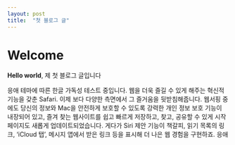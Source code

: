 ```yaml
---
layout: post
title:  "첫 블로그 글"
---
```


# Welcome

**Hello world**, 제 첫 블로그 글입니다

응애 테마에 따른 한글 가독성 테스트 중입니다.
웹을 더욱 즐길 수 있게 해주는 혁신적 기능을 갖춘 Safari. 이제 보다 다양한 측면에서 그 즐거움을 뒷받침해줍니다. 웹서핑 중에도 당신의 정보와 Mac을 안전하게 보호할 수 있도록 강력한 개인 정보 보호 기능이 내장되어 있고, 즐겨 찾는 웹사이트를 쉽고 빠르게 저장하고, 찾고, 공유할 수 있게 시작 페이지도 새롭게 업데이트되었습니다. 게다가 Siri 제안 기능이 책갈피, 읽기 목록의 링크, ‘iCloud 탭’, 메시지 앱에서 받은 링크 등을 표시해 더 나은 웹 경험을 구현하죠.
응애